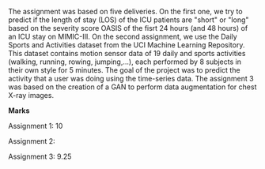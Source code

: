 The assignment was based on five deliveries. On the first one, we try to predict if the length of stay (LOS)
of the ICU patients are "short" or "long" based on the severity score OASIS of the fisrt 24 hours (and 48 hours) of an ICU stay on MIMIC-III.  On the second assignment, we use the Daily Sports and Activities dataset from the UCI Machine Learning Repository. This dataset contains motion sensor data of 19 daily and sports activities (walking, running, rowing, jumping,...), each performed by 8 subjects in their own style for 5 minutes. The goal of the project was to predict the activity that a user was doing using the time-series data. The assignment 3 was based on the creation of a GAN to perform data augmentation for chest X-ray images.

**Marks**

Assignment 1: 10

Assignment 2:

Assignment 3: 9.25




